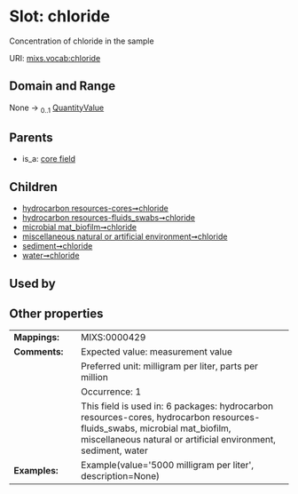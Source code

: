 
# Slot: chloride


Concentration of chloride in the sample

URI: [mixs.vocab:chloride](https://w3id.org/mixs/vocab/chloride)


## Domain and Range

None &#8594;  <sub>0..1</sub> [QuantityValue](QuantityValue.md)

## Parents

 *  is_a: [core field](core_field.md)

## Children

 *  [hydrocarbon resources-cores➞chloride](hydrocarbon_resources_cores_chloride.md)
 *  [hydrocarbon resources-fluids_swabs➞chloride](hydrocarbon_resources_fluids_swabs_chloride.md)
 *  [microbial mat_biofilm➞chloride](microbial_mat_biofilm_chloride.md)
 *  [miscellaneous natural or artificial environment➞chloride](miscellaneous_natural_or_artificial_environment_chloride.md)
 *  [sediment➞chloride](sediment_chloride.md)
 *  [water➞chloride](water_chloride.md)

## Used by


## Other properties

|  |  |  |
| --- | --- | --- |
| **Mappings:** | | MIXS:0000429 |
| **Comments:** | | Expected value: measurement value |
|  | | Preferred unit: milligram per liter, parts per million |
|  | | Occurrence: 1 |
|  | | This field is used in: 6 packages: hydrocarbon resources-cores, hydrocarbon resources-fluids_swabs, microbial mat_biofilm, miscellaneous natural or artificial environment, sediment, water |
| **Examples:** | | Example(value='5000 milligram per liter', description=None) |

